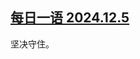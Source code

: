 <!--1733465304000-->
[每日一语 2024.12.5](https://chinadigitaltimes.net/chinese/713713.html)
------

<p>坚决守住。</p><p><img decoding="async" src="data:image/svg+xml,%3Csvg%20xmlns='http://www.w3.org/2000/svg'%20viewBox='0%200%200%200'%3E%3C/svg%3E" alt="" data-lazy-src="https://chinadigitaltimes.net/chinese/files/2024/12/12.5.jpg"><noscript><img decoding="async" src="https://chinadigitaltimes.net/chinese/files/2024/12/12.5.jpg" alt=""></noscript></p><div class="addtoany_share_save_container addtoany_content addtoany_content_bottom"><div class="a2a_kit a2a_kit_size_32 addtoany_list" data-a2a-url="https://chinadigitaltimes.net/chinese/713713.html" data-a2a-title="每日一语 2024.12.5"><a class="a2a_button_facebook" href="https://www.addtoany.com/add_to/facebook?linkurl=https%3A%2F%2Fchinadigitaltimes.net%2Fchinese%2F713713.html&amp;linkname=%E6%AF%8F%E6%97%A5%E4%B8%80%E8%AF%AD%202024.12.5" title="Facebook" rel="nofollow noopener" target="_blank"></a><a class="a2a_button_twitter" href="https://www.addtoany.com/add_to/twitter?linkurl=https%3A%2F%2Fchinadigitaltimes.net%2Fchinese%2F713713.html&amp;linkname=%E6%AF%8F%E6%97%A5%E4%B8%80%E8%AF%AD%202024.12.5" title="Twitter" rel="nofollow noopener" target="_blank"></a><a class="a2a_button_telegram" href="https://www.addtoany.com/add_to/telegram?linkurl=https%3A%2F%2Fchinadigitaltimes.net%2Fchinese%2F713713.html&amp;linkname=%E6%AF%8F%E6%97%A5%E4%B8%80%E8%AF%AD%202024.12.5" title="Telegram" rel="nofollow noopener" target="_blank"></a><a class="a2a_button_reddit" href="https://www.addtoany.com/add_to/reddit?linkurl=https%3A%2F%2Fchinadigitaltimes.net%2Fchinese%2F713713.html&amp;linkname=%E6%AF%8F%E6%97%A5%E4%B8%80%E8%AF%AD%202024.12.5" title="Reddit" rel="nofollow noopener" target="_blank"></a><a class="a2a_button_whatsapp" href="https://www.addtoany.com/add_to/whatsapp?linkurl=https%3A%2F%2Fchinadigitaltimes.net%2Fchinese%2F713713.html&amp;linkname=%E6%AF%8F%E6%97%A5%E4%B8%80%E8%AF%AD%202024.12.5" title="WhatsApp" rel="nofollow noopener" target="_blank"></a><a class="a2a_button_email" href="https://www.addtoany.com/add_to/email?linkurl=https%3A%2F%2Fchinadigitaltimes.net%2Fchinese%2F713713.html&amp;linkname=%E6%AF%8F%E6%97%A5%E4%B8%80%E8%AF%AD%202024.12.5" title="Email" rel="nofollow noopener" target="_blank"></a><a class="a2a_button_copy_link" href="https://www.addtoany.com/add_to/copy_link?linkurl=https%3A%2F%2Fchinadigitaltimes.net%2Fchinese%2F713713.html&amp;linkname=%E6%AF%8F%E6%97%A5%E4%B8%80%E8%AF%AD%202024.12.5" title="Copy Link" rel="nofollow noopener" target="_blank"></a><a class="a2a_dd addtoany_share_save addtoany_share" href="https://www.addtoany.com/share"></a></div></div>
